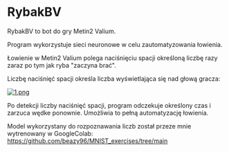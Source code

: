 
# RybakBV

RybakBV to bot do gry Metin2 Valium.

Program wykorzystuje sieci neuronowe w celu zautomatyzowania łowienia.

Łowienie w Metin2 Valium polega naciśnięciu spacji określoną liczbę razy zaraz po tym jak ryba "zaczyna brać".

Liczbę naciśnięć spacji określa liczba wyświetlająca się nad głową gracza:

[![1.png](https://i.postimg.cc/rFrdrNzS/1.png)](https://postimg.cc/Yhtqcg69)

Po detekcji liczby naciśnięć spacji, program odczekuje określony czas i zarzuca wędke ponownie. Umożliwia to pełną automatyzację łowienia.

Model wykorzystany do rozpoznawania liczb został przeze mnie wytrenowany w GoogleColab: https://github.com/beazy96/MNIST_exercises/tree/main


